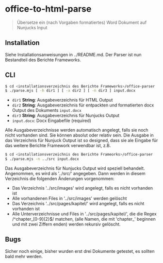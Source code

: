 # office-to-html-parse

> Übersetze ein (nach Vorgaben formatiertes) Word Dokument auf Nunjucks Input

## Installation

Siehe Installationsanweisungen in ../README.md. Der Parser ist nun Bestandteil des Berichte Frameworks.



## CLI

```sh
$ cd <installationsverzeichnis des Berichte Frameworks>/office-parser
$ ./parse.mjs [ -h dir1 ] [ -x dir2 ] [ -n dir3 ] input.docx
```

* `dir1` **String**: Ausgabeverzeichnis für HTML Output
* `dir2` **String**: Ausgabeverzeichnis für entpackten und formatierten docx Output des Dokuments `input.docx`
* `dir3` **String**: Ausgabeverzeichnis für Nunjucks Output
* `input.docx`: Docx Eingabefile (required)

Alle Ausgabeverzeichnisse werden automatisch angelegt, falls sie noch
nicht vorhanden sind. Sie können absolut oder relativ sein. Die
Ausgabe in das Verzeichnis für Nunjuck Output ist so designed, dass
sie ale Eingabe für das weitere Berichte Framework verwendbar ist, z.B.

```sh
$ cd <installationsverzeichnis des Berichte Frameorks>/office-parser
$ ./parse.mjs -n ../src input.docx
```

Das Ausgabeverzeichnis für Nunjucks Output wird speziell
behandelt. Angenommen, es wird als '../src/' angegeben. Dann werden in
diesem Verzeichnis die folgenden Änderungen vorgenommen:

* Das Verzeichnis '../src/images' wird angelegt, falls es nicht vorhanden ist
* Alle vorhandenen Files in '../src/images' werden gelöscht
* Das Verzeichnis '../src/pages/kapitel/' wird angelegt, falls es nicht vorhanden ist
* Alle Unterverzeichnisse und Files in '../src/pages/kapitel/', die die Regex /^chapter_[0-9]{2}$/ matchen, (alle Namen, die mit 'chapter_' beginnen und mit zwei Ziffern enden) werden rekursiv gelöscht.


## Bugs

Sicher noch einige, bisher wurden erst drei Dokumente getestet, es sollten bald mehr werden.